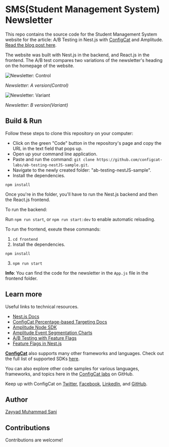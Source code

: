 
# SMS(Student Management System) Newsletter

This repo contains the source code for the Student Management System website for the article:  A/B Testing in Nest.js with [ConfigCat](https://configcat.com) and Amplitude. [Read the blog post here](https://configcat.com/blog/2023/02/10/doing-ab-testing-nest-js/).

The website was built with Nest.js in the backend, and React.js in the frontend.
The A/B test compares two variations of the newsletter's heading on the homepage of the website.

![Newsletter: Control](https://user-images.githubusercontent.com/71462377/202416431-cef9584d-e965-4cd8-8abc-b9da216c11e5.png)

*Newsletter:  A version(Control)*

![Newsletter: Variant](https://user-images.githubusercontent.com/71462377/202416997-d19c79ae-46ce-4b05-a4af-67f0ab8378ee.png)

*Newsletter: B version(Variant)*


## Build & Run
Follow these steps to clone this repository on your computer:
- Click on the green "Code" button in the repository's page and copy the URL in the text field that pops up.
- Open up your command line application.
- Paste and run the command:  `git clone https://github.com/configcat-labs/ab-testing-nestJS-sample.git`.
- Navigate to the newly created folder: "ab-testing-nestJS-sample".
- Install the dependencies.
```
npm install
```

Once you're in the folder, you'll have to run the Nest.js backend and then the React.js frontend.

To run the backend:

Run `npm run start`, or `npm run start:dev` to enable automatic reloading.

To run the frontend, exeute these commands:

1. `cd frontend`
2. Install the dependencies.
```
npm install
```
3. `npm run start`

**Info**: You can find the code for the newsletter in the `App.js` file in the frontend folder.
## Learn more

Useful links to technical resources.
- [Nest.js Docs](https://docs.nestjs.com/)
- [ConfigCat Percentage-based Targeting Docs](https://configcat.com/docs/advanced/targeting/#targeting-a-percentage-of-users)
- [Amplitude Node SDK](https://www.docs.developers.amplitude.com/data/sdks/node/)
- [Amplitude Event Segmentation Charts](https://help.amplitude.com/hc/en-us/articles/360052274852)
- [A/B Testing with Feature Flags](https://configcat.com/blog/2022/05/02/what-is-ab-testing/)
- [Feature Flags in Nest.js](https://configcat.com/blog/2022/08/19/how-to-use-feature-flags-in-nestjs/)

[**ConfigCat**](https://configcat.com) also supports many other frameworks and languages. Check out the full list of supported SDKs [here](https://configcat.com/docs/sdk-reference/overview/).

You can also explore other code samples for various languages, frameworks, and topics here in the [ConfigCat labs](https://github.com/configcat-labs) on GitHub.

Keep up with ConfigCat on [Twitter](https://twitter.com/configcat), [Facebook](https://www.facebook.com/configcat), [LinkedIn](https://www.linkedin.com/company/configcat/), and [GitHub](https://github.com/configcat).

## Author
[Zayyad Muhammad Sani](https://github.com/Z-MS)

## Contributions
Contributions are welcome!
